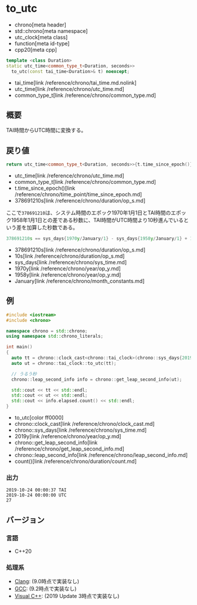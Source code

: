 # to_utc
* chrono[meta header]
* std::chrono[meta namespace]
* utc_clock[meta class]
* function[meta id-type]
* cpp20[meta cpp]

```cpp
template <class Duration>
static utc_time<common_type_t<Duration, seconds>>
  to_utc(const tai_time<Duration>& t) noexcept;
```
* tai_time[link /reference/chrono/tai_time.md.nolink]
* utc_time[link /reference/chrono/utc_time.md]
* common_type_t[link /reference/chrono/common_type.md]

## 概要
TAI時間からUTC時間に変換する。


## 戻り値
```cpp
return utc_time<common_type_t<Duration, seconds>>{t.time_since_epoch()} - 378691210s;
```
* utc_time[link /reference/chrono/utc_time.md]
* common_type_t[link /reference/chrono/common_type.md]
* t.time_since_epoch()[link /reference/chrono/time_point/time_since_epoch.md]
* 378691210s[link /reference/chrono/duration/op_s.md]

ここで`378691210`は、システム時間のエポック1970年1月1日とTAI時間のエポック1958年1月1日との差である秒数に、TAI時間がUTC時間より10秒進んでいるという差を加算した秒数である。

```cpp
378691210s == sys_days{1970y/January/1} - sys_days{1958y/January/1} + 10s
```
* 378691210s[link /reference/chrono/duration/op_s.md]
* 10s[link /reference/chrono/duration/op_s.md]
* sys_days[link /reference/chrono/sys_time.md]
* 1970y[link /reference/chrono/year/op_y.md]
* 1958y[link /reference/chrono/year/op_y.md]
* January[link /reference/chrono/month_constants.md]


## 例
```cpp example
#include <iostream>
#include <chrono>

namespace chrono = std::chrono;
using namespace std::chrono_literals;

int main()
{
  auto tt = chrono::clock_cast<chrono::tai_clock>(chrono::sys_days{2019y/10/24});
  auto ut = chrono::tai_clock::to_utc(tt);

  // うるう秒
  chrono::leap_second_info info = chrono::get_leap_second_info(ut);

  std::cout << tt << std::endl;
  std::cout << ut << std::endl;
  std::cout << info.elapsed.count() << std::endl;
}
```
* to_utc[color ff0000]
* chrono::clock_cast[link /reference/chrono/clock_cast.md]
* chrono::sys_days[link /reference/chrono/sys_time.md]
* 2019y[link /reference/chrono/year/op_y.md]
* chrono::get_leap_second_info[link /reference/chrono/get_leap_second_info.md]
* chrono::leap_second_info[link /reference/chrono/leap_second_info.md]
* count()[link /reference/chrono/duration/count.md]


### 出力
```
2019-10-24 00:00:37 TAI
2019-10-24 00:00:00 UTC
27
```

## バージョン
### 言語
- C++20

### 処理系
- [Clang](/implementation.md#clang): (9.0時点で実装なし)
- [GCC](/implementation.md#gcc): (9.2時点で実装なし)
- [Visual C++](/implementation.md#visual_cpp): (2019 Update 3時点で実装なし)
